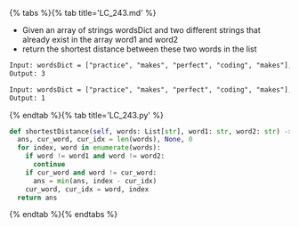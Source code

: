 {% tabs %}{% tab title='LC_243.md' %}

* Given an array of strings wordsDict and two different strings that already exist in the array word1 and word2
* return the shortest distance between these two words in the list

```txt
Input: wordsDict = ["practice", "makes", "perfect", "coding", "makes"], word1 = "coding", word2 = "practice"
Output: 3

Input: wordsDict = ["practice", "makes", "perfect", "coding", "makes"], word1 = "makes", word2 = "coding"
Output: 1
```

{% endtab %}{% tab title='LC_243.py' %}

```py
def shortestDistance(self, words: List[str], word1: str, word2: str) -> int:
  ans, cur_word, cur_idx = len(words), None, 0
  for index, word in enumerate(words):
    if word != word1 and word != word2:
      continue
    if cur_word and word != cur_word:
      ans = min(ans, index - cur_idx)
    cur_word, cur_idx = word, index
  return ans
```

{% endtab %}{% endtabs %}
